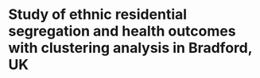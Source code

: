 # Study of ethnic residential segregation and health outcomes with clustering analysis in Bradford, UK

